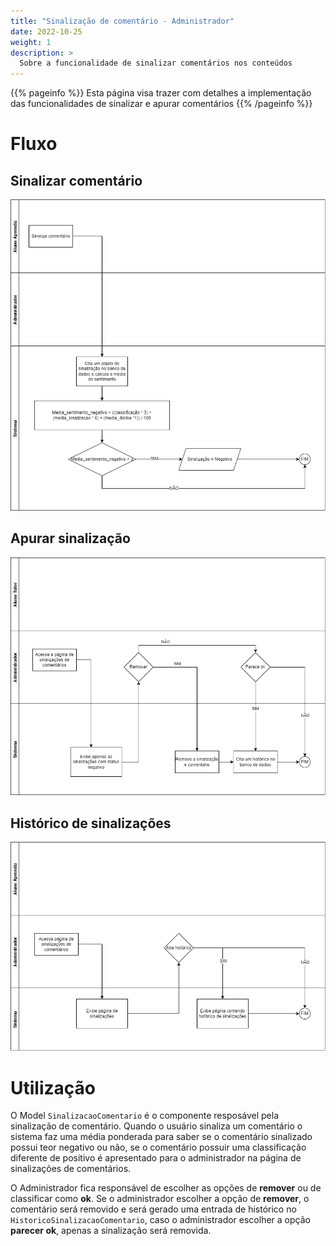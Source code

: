 ```yaml
---
title: "Sinalização de comentário - Administrador"
date: 2022-10-25
weight: 1
description: >
  Sobre a funcionalidade de sinalizar comentários nos conteúdos
---
```


{{% pageinfo %}}
Esta página visa trazer com detalhes a implementação das funcionalidades de sinalizar e apurar comentários
{{% /pageinfo %}}

# Fluxo

## Sinalizar comentário

![](/pt/docs/Conceitos/images/fluxo_sinalizacao_comentario.png)

## Apurar sinalização

![](/pt/docs/Conceitos/images/fluxo_apuracao_comentario.png)

## Histórico de sinalizações

![](/pt/docs/Conceitos/images/fluxo_historico_sinalizacoes_comentarios.png)

# Utilização

O Model `SinalizacaoComentario` é o componente resposável pela sinalização de comentário. Quando o usuário sinaliza um comentário o sistema faz uma média ponderada para saber se o comentário sinalizado possui teor negativo ou não, se o comentário possuir uma classificação diferente de positivo é apresentado para o administrador na página de sinalizações de comentários.

O Administrador fica responsável de escolher as opções de **remover** ou de classificar como **ok**. Se o administrador escolher a opção de **remover**, o comentário será removido e será gerado uma entrada de histórico no `HistoricoSinalizacaoComentario`, caso o administrador escolher a opção **parecer ok**, apenas a sinalização será removida.